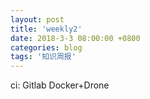 ```yaml
---
layout: post
title: 'weekly2'
date: 2018-3-3 08:00:00 +0800
categories: blog
tags: '知识周报'
---
```


ci: Gitlab Docker+Drone
